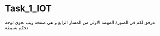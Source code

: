 # Task_1_IOT
مرفق لكم في الصورة المهمة الاولى من المسار الرابع و هي صفحة ويب تحوي لوحة تحكم بسيطة  
